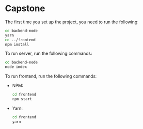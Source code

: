 # Capstone

The first time you set up the project, you need to run the following:

```bash
cd backend-node
yarn
cd ../frontend
npm install
```

To run server, run the following commands:

```bash
cd backend-node
node index
```

To run frontend, run the following commands:

- NPM: 
    ```bash
    cd frontend
    npm start
    ```

- Yarn:
    ```bash
    cd frontend
    yarn 
    ```